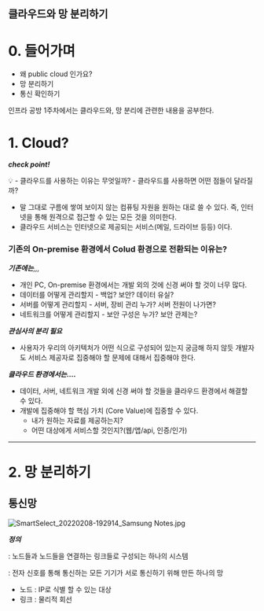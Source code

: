 
## 클라우드와 망 분리하기 

# 0. 들어가며

- 왜 public cloud 인가요?
- 망 분리하기
- 통신 확인하기

인프라 공방 1주차에서는 클라우드와,  망 분리에 관련한 내용을 공부한다. 

# 1. Cloud?

***check point!***

<aside>
💡 - 클라우드를 사용하는 이유는 무엇일까?
- 클라우드를 사용하면 어떤 점들이 달라질까?

</aside>

- 말 그대로 구름에 쌓여 보이지 않는 컴퓨팅 자원을 원하는 대로 쓸 수 있다. 즉, 인터넷을 통해 원격으로 접근할 수 있는 모든 것을 의미한다.
- 클라우드 서비스는 인터넷으로 제공되는 서비스(메일, 드라이브 등등) 이다.

### 기존의 On-premise 환경에서 Colud 환경으로 전환되는 이유는?

***기존에는**,,,*

- 개인 PC, On-premise 환경에서는 개발 외의 것에 신경 써야 할 것이 너무 많다.
- 데이터를 어떻게 관리할지 - 백업? 보안? 데이터 유실?
- 서버를 어떻게 관리할지 - 서버, 장비 관리 누가? 서버 전원이 나가면?
- 네트워크를 어떻게 관리할지 - 보안 구성은 누가? 보안 관제는?

***관심사의 분리 필요***

- 사용자가 우리의 아키텍처가 어떤 식으로 구성되어 있는지 궁금해 하지 않듯 개발자도 서비스 제공자로 집중해야 할 문제에 대해서 집중해야 한다.

***클라우드 환경에서는….***

- 데이터, 서버, 네트워크 개발 외에 신경 써야 할 것들을 클라우드 환경에서 해결할 수 있다.
- 개발에 집중해야 할 핵심 가치 (Core Value)에 집중할 수 있다.
    - 내가 원하는 자료를 제공하는지?
    - 어떤 대상에게 서비스할 것인지?(웹/앱/api, 인증/인가)

---

# 2. 망 분리하기

## 통신망

![SmartSelect_20220208-192914_Samsung Notes.jpg](https://s3-us-west-2.amazonaws.com/secure.notion-static.com/fc52ca5d-247d-4618-9dab-425b9367eefc/SmartSelect_20220208-192914_Samsung_Notes.jpg)

***정의*** 

: 노드들과 노드들을 연결하는 링크들로 구성되는 하나의 시스템

: 전자 신호를 통해 통신하는 모든 기기가 서로 통신하기 위해 만든 하나의 망

- 노드 : IP로 식별 할 수 있는 대상
- 링크 : 물리적 회선
